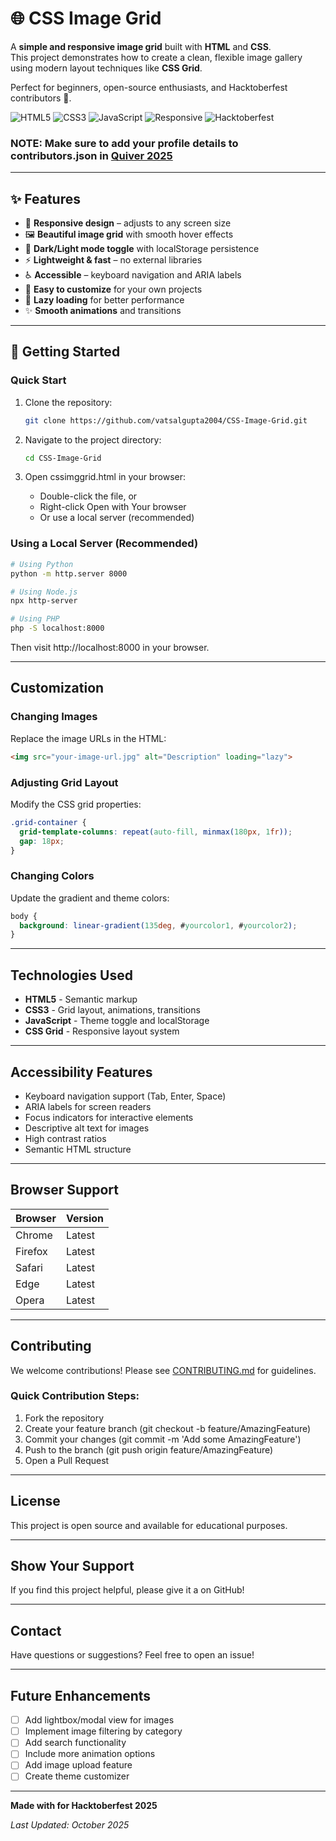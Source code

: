 # 🌐 CSS Image Grid

A **simple and responsive image grid** built with **HTML** and **CSS**.  
This project demonstrates how to create a clean, flexible image gallery using modern layout techniques like **CSS Grid**.  

Perfect for beginners, open-source enthusiasts, and Hacktoberfest contributors 🎉.  

![HTML5](https://img.shields.io/badge/HTML5-E34F26?style=flat&logo=html5&logoColor=white)
![CSS3](https://img.shields.io/badge/CSS3-1572B6?style=flat&logo=css3&logoColor=white)
![JavaScript](https://img.shields.io/badge/JavaScript-F7DF1E?style=flat&logo=javascript&logoColor=black)
![Responsive](https://img.shields.io/badge/Responsive-Yes-success)
![Hacktoberfest](https://img.shields.io/badge/Hacktoberfest-2025-orange)

### NOTE: Make sure to add your profile details to contributors.json in [Quiver 2025](https://github.com/noodles-sed/hacktober-base)

---

## ✨ Features
- 📱 **Responsive design** – adjusts to any screen size  
- 🖼️ **Beautiful image grid** with smooth hover effects  
- 🌙 **Dark/Light mode toggle** with localStorage persistence
- ⚡ **Lightweight & fast** – no external libraries  
- ♿ **Accessible** – keyboard navigation and ARIA labels
- 🎨 **Easy to customize** for your own projects
- 🔄 **Lazy loading** for better performance
- ✨ **Smooth animations** and transitions

---

## 🚀 Getting Started

### Quick Start

1. Clone the repository:
   ```bash
   git clone https://github.com/vatsalgupta2004/CSS-Image-Grid.git

2. Navigate to the project directory:
   ```bash
   cd CSS-Image-Grid
   ```

3. Open cssimggrid.html in your browser:
   - Double-click the file, or
   - Right-click  Open with  Your browser
   - Or use a local server (recommended)

### Using a Local Server (Recommended)

```bash
# Using Python
python -m http.server 8000

# Using Node.js
npx http-server

# Using PHP
php -S localhost:8000
```

Then visit http://localhost:8000 in your browser.

---

##  Customization

### Changing Images
Replace the image URLs in the HTML:
```html
<img src="your-image-url.jpg" alt="Description" loading="lazy">
```

### Adjusting Grid Layout
Modify the CSS grid properties:
```css
.grid-container {
  grid-template-columns: repeat(auto-fill, minmax(180px, 1fr));
  gap: 18px;
}
```

### Changing Colors
Update the gradient and theme colors:
```css
body {
  background: linear-gradient(135deg, #yourcolor1, #yourcolor2);
}
```

---

##  Technologies Used

- **HTML5** - Semantic markup
- **CSS3** - Grid layout, animations, transitions
- **JavaScript** - Theme toggle and localStorage
- **CSS Grid** - Responsive layout system

---

##  Accessibility Features

-  Keyboard navigation support (Tab, Enter, Space)
-  ARIA labels for screen readers
-  Focus indicators for interactive elements
-  Descriptive alt text for images
-  High contrast ratios
-  Semantic HTML structure

---

##  Browser Support

| Browser | Version |
|---------|---------|
| Chrome  |  Latest |
| Firefox |  Latest |
| Safari  |  Latest |
| Edge    |  Latest |
| Opera   |  Latest |

---

##  Contributing

We welcome contributions! Please see [CONTRIBUTING.md](CONTRIBUTING.md) for guidelines.

### Quick Contribution Steps:
1. Fork the repository
2. Create your feature branch (git checkout -b feature/AmazingFeature)
3. Commit your changes (git commit -m 'Add some AmazingFeature')
4. Push to the branch (git push origin feature/AmazingFeature)
5. Open a Pull Request

---

##  License

This project is open source and available for educational purposes.

---

##  Show Your Support

If you find this project helpful, please give it a  on GitHub!

---

##  Contact

Have questions or suggestions? Feel free to open an issue!

---

##  Future Enhancements

- [ ] Add lightbox/modal view for images
- [ ] Implement image filtering by category
- [ ] Add search functionality
- [ ] Include more animation options
- [ ] Add image upload feature
- [ ] Create theme customizer

---

**Made with  for Hacktoberfest 2025**

*Last Updated: October 2025*
